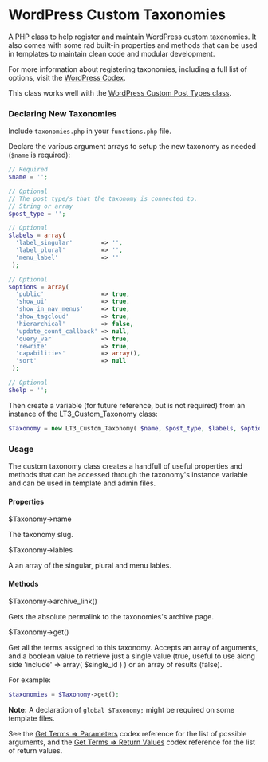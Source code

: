 # WordPress Custom Taxonomies

A PHP class to help register and maintain WordPress custom taxonomies. It also comes with some rad built-in properties and methods that can be used in templates to maintain clean code and modular development.

For more information about registering taxonomies, including a full list of options, visit the [WordPress Codex](http://codex.wordpress.org/Function_Reference/register_taxonomy).

This class works well with the [WordPress Custom Post Types class](https://github.com/beaucharman/WordPress-Custom-Post-Types).

### Declaring New Taxonomies

Include `taxonomies.php` in your `functions.php` file.

Declare the various argument arrays to setup the new taxonomy as needed (`$name` is required):

```php
// Required
$name = '';

// Optional
// The post type/s that the taxonomy is connected to.
// String or array
$post_type = '';

// Optional
$labels = array(
  'label_singular'        => '',
  'label_plural'          => '',
  'menu_label'            => ''
 );

// Optional
$options = array(
  'public'                => true,
  'show_ui'               => true,
  'show_in_nav_menus'     => true,
  'show_tagcloud'         => true,
  'hierarchical'          => false,
  'update_count_callback' => null,
  'query_var'             => true,
  'rewrite'               => true,
  'capabilities'          => array(),
  'sort'                  => null
 );

// Optional
$help = '';
```

Then create a variable (for future reference, but is not required) from an instance of the LT3_Custom_Taxonomy class:

```php
$Taxonomy = new LT3_Custom_Taxonomy( $name, $post_type, $labels, $options, $help );
```

### Usage

The custom taxonomy class creates a handfull of useful properties and methods that can be accessed through the taxonomy's instance variable and can be used in template and admin files.

#### Properties

$Taxonomy->name

The taxonomy slug.

$Taxonomy->lables

A an array of the singular, plural and menu lables.

#### Methods

$Taxonomy->archive_link()

Gets the absolute permalink to the taxonomies's archive page.

$Taxonomy->get()

Get all the terms assigned to this taxonomy. Accepts an array of arguments, and a boolean value to retrieve just a single value (true, useful to use along side 'include' => array( $single_id ) ) or an array of results (false).

For example:

```php
$taxonomies = $Taxonomy->get();
```

**Note:** A declaration of `global $Taxonomy;` might be required on some template files.

See the [Get Terms => Parameters](http://codex.wordpress.org/Function_Reference/get_terms#Parameters) codex reference for the list of possible arguments, and the [Get Terms => Return Values](http://codex.wordpress.org/Function_Reference/get_terms#Return_Values) codex reference for the list of return values.
